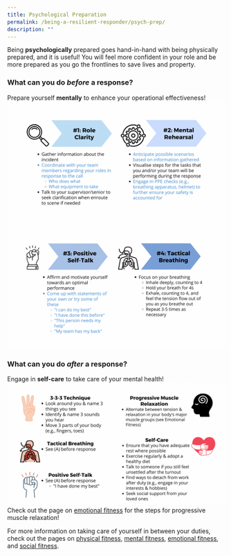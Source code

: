 ```yaml
---
title: Psychological Preparation
permalink: /being-a-resilient-responder/psych-prep/
description: ""
---
```

Being **psychologically** prepared goes hand-in-hand with being physically prepared, and it is useful! You will feel more confident in your role and be more prepared as you go the frontlines to save lives and property.

### What can you do *before* a response?
Prepare yourself **mentally** to enhance your operational effectiveness!
![](/images/psych%20prep%201%20(larger).png)
![](/images/psych%20prep%202%20(larger).png)

### What can you do *after* a response?
Engage in **self-care** to take care of your mental health!
![](/images/psych%20prep%202%20(larger)(1).png)
Check out the page on [emotional fitness](/being-a-resilient-responder/emotional-fitness) for the steps for progressive muscle relaxation!

For more information on taking care of yourself in between your duties, check out the pages on [physical fitness](/being-a-resilient-responder/physical-fitness), [mental fitness](/being-a-resilient-responder/mental-fitness), [emotional fitness](/being-a-resilient-responder/emotional-fitness), and [social fitness](/being-a-resilient-responder/social-fitness).